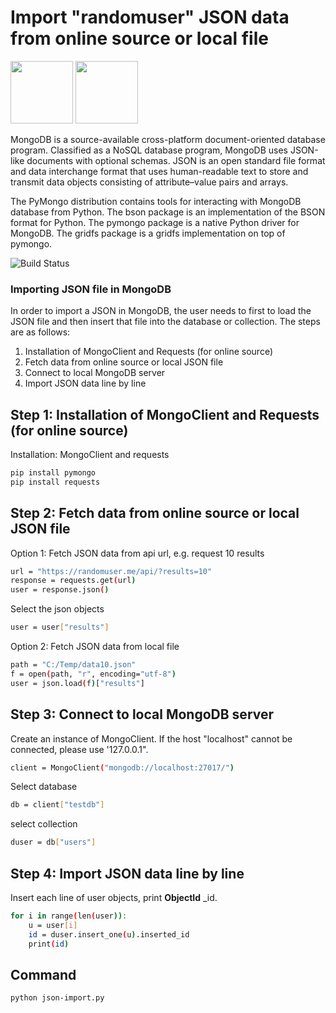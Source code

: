 # Import "randomuser" JSON data from online source or local file
<a href="#"><img src="https://www.python.org/static/img/python-logo.png" width="100"></img></a>
<a href="#"><img src="https://webimages.mongodb.com/_com_assets/cms/kusb9stg1ndrp7j53-MongoDBLogoBrand1.png" width="100"></img></a>

MongoDB is a source-available cross-platform document-oriented database program. Classified as a NoSQL database program, MongoDB uses JSON-like documents with optional schemas. JSON is an open standard file format and data interchange format that uses human-readable text to store and transmit data objects consisting of attribute–value pairs and arrays. 

The PyMongo distribution contains tools for interacting with MongoDB database from Python. The bson package is an implementation of the BSON format for Python. The pymongo package is a native Python driver for MongoDB. The gridfs package is a gridfs implementation on top of pymongo.

![Build Status](https://travis-ci.org/joemccann/dillinger.svg?branch=master)

### Importing JSON file in MongoDB
In order to import a JSON in MongoDB, the user needs to first to load the JSON file and then insert that file into the database or collection. The steps are as follows:
1. Installation of MongoClient and Requests (for online source)
2. Fetch data from online source or local JSON file
3. Connect to local MongoDB server
4. Import JSON data line by line

## Step 1: Installation of MongoClient and Requests (for online source)
Installation: MongoClient and requests 

```sh
pip install pymongo
pip install requests
```

## Step 2: Fetch data from online source or local JSON file
Option 1: Fetch JSON data from api url, e.g. request 10 results
```sh
url = "https://randomuser.me/api/?results=10"
response = requests.get(url)
user = response.json()
```
Select the json objects 
```sh
user = user["results"] 
```
Option 2: Fetch JSON data from local file
```sh
path = "C:/Temp/data10.json"
f = open(path, "r", encoding="utf-8")
user = json.load(f)["results"]
```
## Step 3: Connect to local MongoDB server
Create an instance of MongoClient. If the host "localhost" cannot be connected, please use '127.0.0.1".
```sh
client = MongoClient("mongodb://localhost:27017/")
```
Select database
```sh
db = client["testdb"]
```
select collection
```sh
duser = db["users"]
```
## Step 4: Import JSON data line by line
Insert each line of user objects, print **ObjectId** _id.
```sh
for i in range(len(user)):
    u = user[i]
    id = duser.insert_one(u).inserted_id
    print(id)
```

## Command
```sh
python json-import.py
```